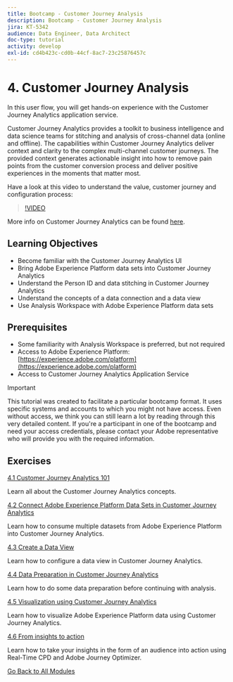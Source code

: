 ```yaml
---
title: Bootcamp - Customer Journey Analysis
description: Bootcamp - Customer Journey Analysis
jira: KT-5342
audience: Data Engineer, Data Architect
doc-type: tutorial
activity: develop
exl-id: cd4b423c-cd0b-44cf-8ac7-23c25876457c
---
```

# 4. Customer Journey Analysis

In this user flow, you will get hands-on experience with the Customer Journey Analytics application service.

Customer Journey Analytics provides a toolkit to business intelligence and data science teams for stitching and analysis of cross-channel data (online and offline). The capabilities within Customer Journey Analytics deliver context and clarity to the complex multi-channel customer journeys. The provided context generates actionable insight into how to remove pain points from the customer conversion process and deliver positive experiences in the moments that matter most.

Have a look at this video to understand the value, customer journey and configuration process:

>[!VIDEO](https://video.tv.adobe.com/v/327188?quality=12&learn=on)

More info on Customer Journey Analytics can be found [here](https://spark.adobe.com/page/t62eiRu9l6iWJ/).

## Learning Objectives

- Become familiar with the Customer Journey Analytics UI
- Bring Adobe Experience Platform data sets into Customer Journey Analytics
- Understand the Person ID and data stitching in Customer Journey Analytics
- Understand the concepts of a data connection and a data view
- Use Analysis Workspace with Adobe Experience Platform data sets

## Prerequisites

- Some familiarity with Analysis Workspace is preferred, but not required
- Access to Adobe Experience Platform: [https://experience.adobe.com/platform](https://experience.adobe.com/platform) 
- Access to Customer Journey Analytics Application Service

>[!IMPORTANT]
>
>This tutorial was created to facilitate a particular bootcamp format. It uses specific systems and accounts to which you might not have access. Even without access, we think you can still learn a lot by reading through this very detailed content. If you're a participant in one of the bootcamp and need your access credentials, please contact your Adobe representative who will provide you with the required information.

## Exercises

[4.1 Customer Journey Analytics 101](./ex1.md)

Learn all about the Customer Journey Analytics concepts.

[4.2 Connect Adobe Experience Platform Data Sets in Customer Journey Analytics](./ex2.md)

Learn how to consume multiple datasets from Adobe Experience Platform into Customer Journey Analytics.

[4.3 Create a Data View](./ex3.md)

Learn how to configure a data view in Customer Journey Analytics.

[4.4 Data Preparation in Customer Journey Analytics](./ex4.md)

Learn how to do some data preparation before continuing with analysis.

[4.5 Visualization using Customer Journey Analytics](./ex5.md)

Learn how to visualize Adobe Experience Platform data using Customer Journey Analytics.

[4.6 From insights to action](./ex6.md)

Learn how to take your insights in the form of an audience into action using Real-Time CPD and Adobe Journey Optimizer.

[Go Back to All Modules](../../overview.md)
